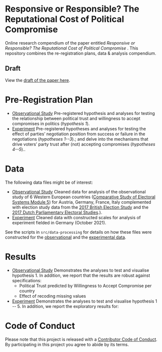 # Responsive or Responsible?  The Reputational Cost of Political Compromise
Online research compendium of the paper entitled _Responsive or Responsible?  The Reputational Cost of Political Compromise_ . 
This repository combines the re-registration plans, data &amp; analysis compendium.

## Draft
View the [draft of the paper here](report/draft.pdf).

# Pre-Registration Plan
* [Observational Study](https://osf.io/h29j3) Pre-registered hypothesis and analyses for testing the relationship between political trust and willingness to accept compromises in politics (_hypothesis 1_).
* [Experiment](docs/pre-analysis-plan/pap.pdf) Pre-registered hypotheses and  analyses for testing the effect of parties’ negotiation position from  success or failure in the negotiations (_hypotheses 1--3_).; and delve into the mechanisms that drive voters’ party trust after (not) accepting compromises (_hypotheses 4--5_)..

# Data
The following data files might be of interest:

* [Observational Study](data/intermediate/observational_data.RDS) Cleaned data for analysis of the observational study of 6 Western European countries ([Comparative Study of Electoral Systems Module 5](https://cses.org/data-download/cses-module-5-2016-2021/)) for Austria, Germany, France, Italy complemented with election study data from the [2017 British Election Study](https://www.britishelectionstudy.com/news-category/2017-general-election/) and the [2017 Dutch Parliamentary Electoral Studies](https://easy.dans.knaw.nl/ui/datasets/id/easy-dataset:101156).).
* [Experiment](data/intermediate/cleaned_experiment.RData) Cleaned data with constructed scales for analysis of experiment fielded in Germany (October 2021).

See the scripts in `src/data-processing` for details on how these files were constructed  for the [observational](src/data-processing/clean_data_obs.md) and the [experimental data](src/data-processing/clean_data_exp.md).

# Results
* [Observational Study](src/analysis/obervational_study.md) Demonstrates the analyses to test and visualise hypothesis 1. In addition, we report that the results are robust against specifications:
	- Political Trust predicted by Willingness to Accept Compromise per country
	- Effect of recoding missing values
* [Experiment](src/analysis/experiment.md) Demonstrates the analyses to test and visualise hypothesis 1 -- 5. In addition, we report the exploratory results for:

# Code of Conduct
Please note that this project is released with a [Contributor Code of Conduct](CONDUCT.md). By participating in this project you agree to abide by its terms.